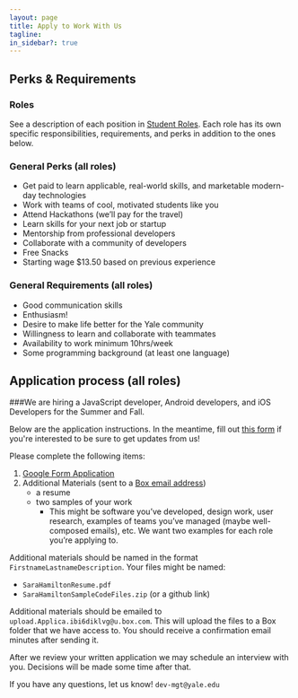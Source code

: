 ```yaml
---
layout: page
title: Apply to Work With Us
tagline:
in_sidebar?: true
---
```


## Perks & Requirements

### Roles
See a description of each position in [Student Roles](/jobs/index.html). Each
role has its own specific responsibilities, requirements, and perks in addition
to the ones below.

### General Perks (all roles)
* Get paid to learn applicable, real-world skills, and marketable modern-day
technologies
* Work with teams of cool, motivated students like you
* Attend Hackathons (we’ll pay for the travel)
* Learn skills for your next job or startup
* Mentorship from professional developers
* Collaborate with a community of developers
* Free Snacks
* Starting wage $13.50 based on previous experience

### General Requirements (all roles)
* Good communication skills
* Enthusiasm!
* Desire to make life better for the Yale community
* Willingness to learn and collaborate with teammates
* Availability to work minimum 10hrs/week
* Some programming background (at least one language)


## Application process (all roles)

###We are hiring a JavaScript developer, Android developers, and iOS Developers for the Summer and Fall.

Below are the application instructions. In the meantime, fill out [this form](https://docs.google.com/a/yale.edu/spreadsheet/viewform?usp=drive_web&formkey=dFVxelF5WC1qQldRVmNrcVNDcWlHbkE6MQ#gid=0) if you're interested to be sure to get updates from us!

Please complete the following items:

1. [Google Form Application](https://docs.google.com/a/yale.edu/forms/d/1rpCw2ikA69OSi_NAh35Axj9WkXstfux6YQf0kxMRX_c/viewform)
2. Additional Materials (sent to a [Box email address](mailto:upload.Applica.ibi6diklvg@u.box.com))
    * a resume
    * two samples of your work
      * This might be software you’ve developed, design work, user research, examples of teams you’ve managed (maybe well-composed emails), etc. We want two examples for each role you’re applying to.

Additional materials should be named in the format
`FirstnameLastnameDescription`. Your files might be named:

* `SaraHamiltonResume.pdf`
* `SaraHamiltonSampleCodeFiles.zip` (or a github link)

Additional materials should be emailed to `upload.Applica.ibi6diklvg@u.box.com`.
This will upload the files to a Box folder that we have access to. You should
receive a confirmation email minutes after sending it.

After we review your written application we may schedule an interview with you.
Decisions will be made some time after that.

If you have any questions, let us know! `dev-mgt@yale.edu`
